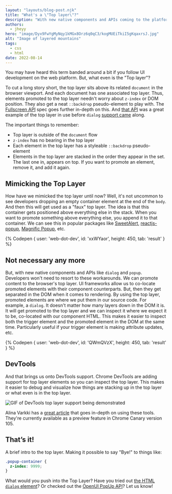 ```yaml
---
layout: "layouts/blog-post.njk"
title: "What's a \"Top layer\"?"
description: "With new native components and APIs coming to the platform, what is this \"Top layer\" that they enable us to use?"
authors:
  - jheyy
hero: "image/Dyx9FwYgMyNqy1kMGx8Orz6q0qC3/kogMUEiTkiI5gKqaxrsJ.jpg"
alt: "Image of layered mountains"
tags:
  - css
  - html
date: 2022-08-14
---
```


You may have heard this term banded around a bit if you follow UI development on the web platform. But, what even is the "Top layer"?

To cut a long story short, the top layer sits above its related `document` in the browser viewport. And each document has one associated top layer. Thus, elements promoted to the top layer needn't worry about `z-index` or DOM position. They also get a neat `::backdrop` pseudo-element to play with. The [Fullscreen API](https://fullscreen.spec.whatwg.org/#new-stacking-layer) spec goes further in-depth on this. And [that API](https://developer.mozilla.org/en-US/docs/Web/API/Element/requestFullScreen) was a great example of the top layer in use before `dialog` [support came](https://caniuse.com/dialog) along.

The important things to remember:
- Top layer is outside of the `document` flow
- `z-index` has no bearing in the top layer
- Each element in the top layer has a styleable `::backdrop` pseudo-element
- Elements in the top layer are stacked in the order they appear in the set. The last one in, appears on top. If you want to promote an element, remove it, and add it again.


## Mimicking the Top Layer

How have we mimicked the top layer until now? Well, it's not uncommon to see developers dropping an empty container element at the end of the `body`. And then this will get used as a "faux" top layer. The idea is that this container gets positioned above everything else in the stack. When you want to promote something above everything else, you append it to that container. We can see this in popular packages like [SweetAlert](https://github.com/t4t5/sweetalert), [reactjs-popup](https://github.com/yjose/reactjs-popup), [Magnific Popup](https://github.com/dimsemenov/Magnific-Popup), etc. 

{% Codepen {
    user: 'web-dot-dev',
    id: 'xxWYaor',
    height: 450,
    tab: 'result'
  }
%}


## Not necessary any more

But, with new native components and APIs like `dialog` and `popup`. Developers won't need to resort to these workarounds. We can promote content to the browser's top layer. UI frameworks allow us to co-locate promoted elements with their component counterparts. But, then they get separated in the DOM when it comes to rendering. By using the top layer, promoted elements are where we put them in our source code. For example, a `dialog`. It doesn't matter how many layers down in the DOM it is. It will get promoted to the top layer and we can inspect it where we expect it to be, co-located with our component HTML. This makes it easier to inspect both the trigger element and the promoted element in the DOM at the same time. Particularly useful if your trigger element is making attribute updates, etc.

{% Codepen {
    user: 'web-dot-dev',
    id: 'QWmQVzX',
    height: 450,
    tab: 'result'
  }
%}


## DevTools

And that brings us onto DevTools support. Chrome DevTools are adding support for top layer elements so you can inspect the top layer. This makes it easier to debug and visualize how things are stacking up in the top layer or what even is in the top layer.

![GIF of DevTools top layer support being demonstrated](https://wd.imgix.net/image/1D9D0Ls1ATa2ZPA9x2ZWrGFyZzT2/36Yck7O77zDipSNGNNbB.gif?auto=format&w=1600
)

Alina Varkki has a [great article](https://developer.chrome.com/blog/top-layer-devtools/) that goes in-depth on using these tools. They're currently available as a preview feature in Chrome Canary version 105.


## That’s it!

A brief intro to the top layer. Making it possible to say "Bye!" to things like:

```css
.popup-container {
  z-index: 9999;
}
```

What would you push into the Top Layer? Have you tried out [the HTML `dialog` element](https://developer.mozilla.org/en-US/docs/Web/HTML/Element/dialog)? Or checked out the [OpenUI PopUp API](https://open-ui.org/components/popup.research.explainer)? Let us know!

